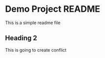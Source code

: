 # Demo Project README 

This is a simple readme file

## Heading 2

This is going to create conflict

